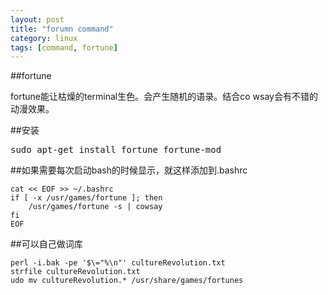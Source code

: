 ```yaml
---
layout: post
title: "forumn command"
category: linux
tags: [command, fortune]
---
```


##fortune

fortune能让枯燥的terminal生色。会产生随机的语录。结合co
wsay会有不错的动漫效果。

##安装

<pre lang="bash">
sudo apt-get install fortune fortune-mod 
</pre>


##如果需要每次启动bash的时候显示，就这样添加到.bashrc

```
cat << EOF >> ~/.bashrc
if [ -x /usr/games/fortune ]; then
    /usr/games/fortune -s | cowsay
fi
EOF
```


##可以自己做词库

```
perl -i.bak -pe '$\="%\n"' cultureRevolution.txt
strfile cultureRevolution.txt
udo mv cultureRevolution.* /usr/share/games/fortunes
```


